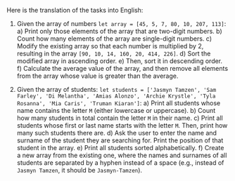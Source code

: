 Here is the translation of the tasks into English:

1. Given the array of numbers `let array = [45, 5, 7, 80, 10, 207, 113]`:
a) Print only those elements of the array that are two-digit numbers.
b) Count how many elements of the array are single-digit numbers.
c) Modify the existing array so that each number is multiplied by 2, resulting in the array `[90, 10, 14, 160, 20, 414, 226]`.
d) Sort the modified array in ascending order.
e) Then, sort it in descending order.
f) Calculate the average value of the array, and then remove all elements from the array whose value is greater than the average.

2. Given the array of students: `let students = ['Jasmyn Tamzen', 'Sam Farley', 'Di Melantha', 'Amias Alonzo', 'Archie Krystle', 'Tyla Rosanna', 'Mia Caris', 'Truman Kiaran']`:
a) Print all students whose name contains the letter `M` (either lowercase or uppercase).
b) Count how many students in total contain the letter `M` in their name.
c) Print all students whose first or last name starts with the letter `M`. Then, print how many such students there are.
d) Ask the user to enter the name and surname of the student they are searching for. Print the position of that student in the array.
e) Print all students sorted alphabetically.
f) Create a new array from the existing one, where the names and surnames of all students are separated by a hyphen instead of a space (e.g., instead of `Jasmyn Tamzen`, it should be `Jasmyn-Tamzen`).